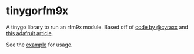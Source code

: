 # tinygorfm9x
A tinygo library to run an rfm9x module. Based off of [code by @cyraxx](https://github.com/cyraxx/node-rfm9x/) and [this adafruit article](https://learn.adafruit.com/adafruit-rfm69hcw-and-rfm96-rfm95-rfm98-lora-packet-padio-breakouts/rfm9x-test).

See the [example](/example/) for usage.
